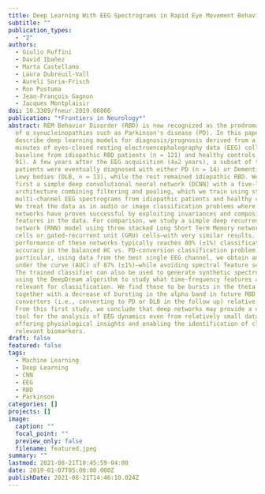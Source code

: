 ```yaml
---
title: Deep Learning With EEG Spectrograms in Rapid Eye Movement Behavior Disorder
subtitle: ""
publication_types:
  - "2"
authors:
  - Giulio Ruffini
  - David Ibañez
  - Marta Castellano
  - Laura Dubreuil-Vall
  - Aureli Soria-Frisch
  - Ron Postuma
  - Jean-François Gagnon
  - Jacques Montplaisir
doi: 10.3389/fneur.2019.00806
publication: "*Frontiers in Neurology*"
abstract: REM Behavior Disorder (RBD) is now recognized as the prodromal stage
  of α synucleinopathies such as Parkinson's disease (PD). In this paper, we
  describe deep learning models for diagnosis/prognosis derived from a few
  minutes of eyes-closed resting electroencephalography data (EEG) collected at
  baseline from idiopathic RBD patients (n = 121) and healthy controls (HC, n =
  91). A few years after the EEG acquisition (4±2 years), a subset of the RBD
  patients were eventually diagnosed with either PD (n = 14) or Dementia with
  Lewy bodies (DLB, n = 13), while the rest remained idiopathic RBD. We describe
  first a simple deep convolutional neural network (DCNN) with a five-layer
  architecture combining filtering and pooling, which we train using stacked
  multi-channel EEG spectrograms from idiopathic patients and healthy controls.
  We treat the data as in audio or image classification problems where deep
  networks have proven successful by exploiting invariances and compositional
  features in the data. For comparison, we study a simple deep recurrent neural
  network (RNN) model using three stacked Long Short Term Memory network (LSTM)
  cells or gated-recurrent unit (GRU) cells—with very similar results. The
  performance of these networks typically reaches 80% (±1%) classification
  accuracy in the balanced HC vs. PD-conversion classification problem. In
  particular, using data from the best single EEG channel, we obtain an area
  under the curve (AUC) of 87% (±1%)—while avoiding spectral feature selection.
  The trained classifier can also be used to generate synthetic spectrograms
  using the DeepDream algorithm to study what time-frequency features are
  relevant for classification. We find these to be bursts in the theta band
  together with a decrease of bursting in the alpha band in future RBD
  converters (i.e., converting to PD or DLB in the follow up) relative to HCs.
  From this first study, we conclude that deep networks may provide a useful
  tool for the analysis of EEG dynamics even from relatively small datasets,
  offering physiological insights and enabling the identification of clinically
  relevant biomarkers.
draft: false
featured: false
tags:
  - Machine Learning
  - Deep Learning
  - CNN
  - EEG
  - RBD
  - Parkinson
categories: []
projects: []
image:
  caption: ""
  focal_point: ""
  preview_only: false
  filename: featured.jpeg
summary: ""
lastmod: 2021-08-21T10:45:59-04:00
date: 2019-01-07T05:00:00.000Z
publishDate: 2021-08-21T14:46:10.024Z
---
```

